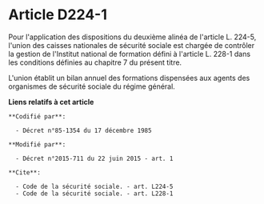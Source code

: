 # Article D224-1

Pour l'application des dispositions du deuxième alinéa de l'article L. 224-5, l'union des caisses nationales de sécurité
sociale est chargée de contrôler la gestion de l'Institut national de formation défini à l'article L. 228-1 dans les
conditions définies au chapitre 7 du présent titre. 

L'union établit un bilan annuel des formations dispensées aux agents des organismes de sécurité sociale du régime général.

**Liens relatifs à cet article**

	**Codifié par**:

	  - Décret n°85-1354 du 17 décembre 1985

	**Modifié par**:

	  - Décret n°2015-711 du 22 juin 2015 - art. 1

	**Cite**:

	  - Code de la sécurité sociale. - art. L224-5
	  - Code de la sécurité sociale. - art. L228-1
